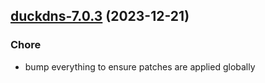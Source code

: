 

## [duckdns-7.0.3](https://github.com/truecharts/charts/compare/duckdns-7.0.2...duckdns-7.0.3) (2023-12-21)

### Chore

- bump everything to ensure patches are applied globally
  
  